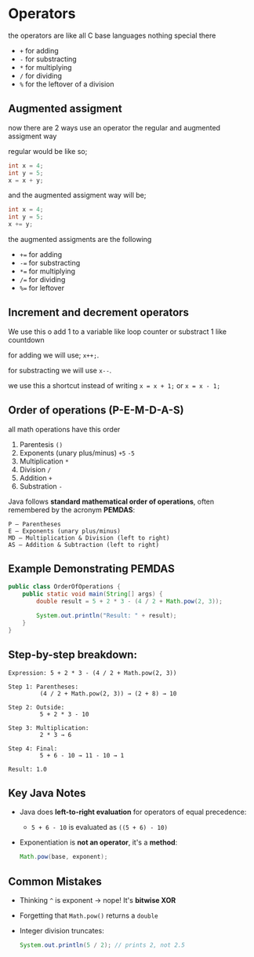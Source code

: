 # Operators

the operators are like all C base languages nothing special there

- `+` for adding
- `-` for substracting
- `*` for multiplying
- `/` for dividing
- `%` for the leftover of a division

## Augmented assigment

now there are 2 ways use an operator the regular and augmented assigment way

regular would  be like so;

```java
int x = 4;
int y = 5;
x = x + y;
```

and the augmented assigment way will be;

```java
int x = 4;
int y = 5;
x += y;
```

the augmented assigments are the following

- `+=` for adding
- `-=` for substracting
- `*=` for multiplying
- `/=` for dividing
- `%=` for leftover

## Increment and decrement operators

We use this o add 1 to a variable like loop counter or substract 1 like countdown

for adding we will use; `x++;`.

for substracting we will use `x--`.

we use this a shortcut instead of writing `x = x + 1;` or `x = x - 1;`

## Order of operations (P-E-M-D-A-S)

all math operations have this order

1. Parentesis `()`
2. Exponents (unary plus/minus) `+5` `-5`
3. Multiplication `*`
4. Division `/`
5. Addition `+`
6. Substration `-`

Java follows **standard mathematical order of operations**, often remembered by the acronym **PEMDAS**:

```text
P – Parentheses  
E – Exponents (unary plus/minus)
MD – Multiplication & Division (left to right)  
AS – Addition & Subtraction (left to right)
```

## Example Demonstrating PEMDAS

```java
public class OrderOfOperations {
    public static void main(String[] args) {
        double result = 5 + 2 * 3 - (4 / 2 + Math.pow(2, 3));

        System.out.println("Result: " + result);
    }
}
```

## Step-by-step breakdown:

```text
Expression: 5 + 2 * 3 - (4 / 2 + Math.pow(2, 3))

Step 1: Parentheses:
         (4 / 2 + Math.pow(2, 3)) → (2 + 8) → 10

Step 2: Outside:
         5 + 2 * 3 - 10

Step 3: Multiplication:
         2 * 3 → 6

Step 4: Final:
         5 + 6 - 10 → 11 - 10 → 1

Result: 1.0
```

## Key Java Notes

- Java does **left-to-right evaluation** for operators of equal precedence:

  - `5 + 6 - 10` is evaluated as `((5 + 6) - 10)`
- Exponentiation is **not an operator**, it's a **method**:

  ```java
  Math.pow(base, exponent);
  ```

## Common Mistakes

- Thinking `^` is exponent → nope! It's **bitwise XOR**
- Forgetting that `Math.pow()` returns a `double`
- Integer division truncates:

  ```java
  System.out.println(5 / 2); // prints 2, not 2.5
  ```
